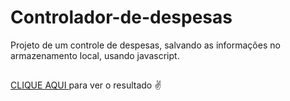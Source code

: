 # Controlador-de-despesas
Projeto de um controle de despesas, salvando as informações no armazenamento local, usando javascript.

##
<a href="https://tacialves.github.io/Controlador-de-despesas/"> CLIQUE AQUI </a> para ver o resultado ✌
